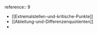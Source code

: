 reference:: 9

- [[Extremalstellen-und-kritische-Punkte]]
- [[Ableitung-und-Differenzenquotienten]]
-